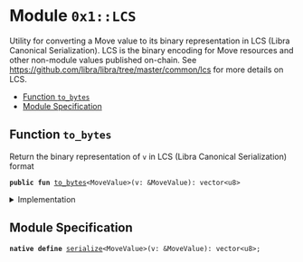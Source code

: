 
<a name="0x1_LCS"></a>

# Module `0x1::LCS`

Utility for converting a Move value to its binary representation in LCS (Libra Canonical
Serialization). LCS is the binary encoding for Move resources and other non-module values
published on-chain. See https://github.com/libra/libra/tree/master/common/lcs for more
details on LCS.


-  [Function `to_bytes`](#0x1_LCS_to_bytes)
-  [Module Specification](#@Module_Specification_0)


<a name="0x1_LCS_to_bytes"></a>

## Function `to_bytes`

Return the binary representation of <code>v</code> in LCS (Libra Canonical Serialization) format


<pre><code><b>public</b> <b>fun</b> <a href="LCS.md#0x1_LCS_to_bytes">to_bytes</a>&lt;MoveValue&gt;(v: &MoveValue): vector&lt;u8&gt;
</code></pre>



<details>
<summary>Implementation</summary>


<pre><code><b>native</b> <b>public</b> <b>fun</b> <a href="LCS.md#0x1_LCS_to_bytes">to_bytes</a>&lt;MoveValue&gt;(v: &MoveValue): vector&lt;u8&gt;;
</code></pre>



</details>

<a name="@Module_Specification_0"></a>

## Module Specification



<a name="0x1_LCS_serialize"></a>


<pre><code><b>native</b> <b>define</b> <a href="LCS.md#0x1_LCS_serialize">serialize</a>&lt;MoveValue&gt;(v: &MoveValue): vector&lt;u8&gt;;
</code></pre>


[//]: # ("File containing references which can be used from documentation")
[ROLE]: https://github.com/libra/libra/blob/master/language/move-prover/doc/user/access-control.md#roles
[PERMISSION]: https://github.com/libra/libra/blob/master/language/move-prover/doc/user/access-control.md#permissions

